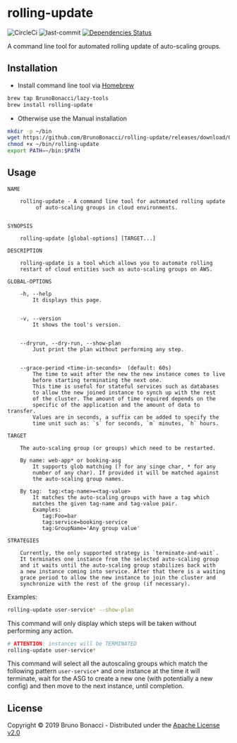 # rolling-update
![CircleCi](https://img.shields.io/circleci/project/BrunoBonacci/rolling-update.svg) ![last-commit](https://img.shields.io/github/last-commit/BrunoBonacci/rolling-update.svg) [![Dependencies Status](https://jarkeeper.com/com.brunobonacci/rolling-update/status.svg)](https://jarkeeper.com/BrunoBonacci/rolling-update)

A command line tool for automated rolling update of auto-scaling groups.

## Installation

  * Install command line tool via [Homebrew](https://brew.sh/)
  ``` bash
  brew tap BrunoBonacci/lazy-tools
  brew install rolling-update
  ```

  * Otherwise use the Manual installation
  ``` bash
  mkdir -p ~/bin
  wget https://github.com/BrunoBonacci/rolling-update/releases/download/0.2.0/rolling-update -O ~/bin/rolling-update
  chmod +x ~/bin/rolling-update
  export PATH=~/bin:$PATH
  ```

## Usage

```
NAME

    rolling-update - A command line tool for automated rolling update
         of auto-scaling groups in cloud environments.


SYNOPSIS

    rolling-update [global-options] [TARGET...]

DESCRIPTION

    rolling-update is a tool which allows you to automate rolling
    restart of cloud entities such as auto-scaling groups on AWS.

GLOBAL-OPTIONS

    -h, --help
        It displays this page.


    -v, --version
        It shows the tool's version.


    --dryrun, --dry-run, --show-plan
        Just print the plan without performing any step.


    --grace-period <time-in-seconds>  (default: 60s)
        The time to wait after the new the new instance comes to live
        before starting terminating the next one.
        This time is useful for stateful services such as databases
        to allow the new joined instance to synch up with the rest
        of the cluster. The amount of time required depends on the
        specific of the application and the amount of data to transfer.
        Values are in seconds, a suffix can be added to specify the
        time unit such as: `s` for seconds, `m` minutes, `h` hours.

TARGET

    The auto-scaling group (or groups) which need to be restarted.

    By name: web-app* or booking-asg
        It supports glob matching (? for any singe char, * for any
        number of any char). If provided it will be matched against
        the auto-scaling group names.

    By tag:  tag:<tag-name>=<tag-value>
        It matches the auto-scaling groups with have a tag which
        matches the given tag-name and tag-value pair.
        Examples:
           tag:Foo=bar
           tag:service=booking-service
           tag:GroupName='Any group value'

STRATEGIES

    Currently, the only supported strategy is `terminate-and-wait`.
    It terminates one instance from the selected auto-scaling group
    and it waits until the auto-scaling group stabilizes back with
    a new instance coming into service. After that there is a waiting
    grace period to allow the new instance to join the cluster and
    synchronize with the rest of the group (if necessary).
```


Examples:

``` bash
rolling-update user-service* --show-plan
```
This command will only display which steps will be taken without
performing any action.


``` bash
# ATTENTION: instances will be TERMINATED
rolling-update user-service*
```
This command will select all the autoscaling groups which match the
following pattern `user-service*` and one instance at the time it will
terminate, wait for the ASG to create a new one (with potentially a
new config) and then move to the next instance, until completion.



## License

Copyright © 2019 Bruno Bonacci - Distributed under the [Apache License v2.0](http://www.apache.org/licenses/LICENSE-2.0)
